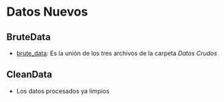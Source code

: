 # Datos Nuevos

## BruteData
- [brute_data](https://github.com/POF77/Proyecto.BEDU.ModuloII/blob/main/Datos_nuevos/bruteData.csv): Es la unión de los tres archivos de la carpeta *Datos Crudos*

## CleanData
- Los datos procesados ya limpios
